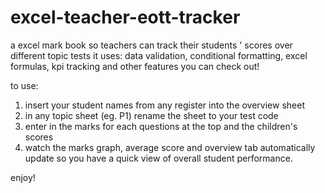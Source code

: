 # excel-teacher-eott-tracker
a excel mark book so teachers can track their students ' scores over different topic tests
it uses: data validation, conditional formatting, excel formulas, kpi tracking and other features you can check out!

to use:
1. insert your student names from any register into the overview sheet
2. in any topic sheet (eg. P1) rename the sheet to your test code
3. enter in the marks for each questions at the top and the children's scores
4. watch the marks graph, average score and overview tab automatically update so you have a quick view of overall student performance.

enjoy!
